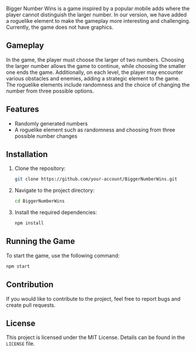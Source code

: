 Bigger Number Wins is a game inspired by a popular mobile adds where the player cannot distinguish the larger number. In our version, we have added a roguelike element to make the gameplay more interesting and challenging. Currently, the game does not have graphics.

## Gameplay

In the game, the player must choose the larger of two numbers. Choosing the larger number allows the game to continue, while choosing the smaller one ends the game. Additionally, on each level, the player may encounter various obstacles and enemies, adding a strategic element to the game. The roguelike elements include randomness and the choice of changing the number from three possible options.

## Features

- Randomly generated numbers
- A roguelike element such as randomness and choosing from three possible number changes

## Installation

1. Clone the repository:
    ```bash
    git clone https://github.com/your-account/BiggerNumberWins.git
    ```
2. Navigate to the project directory:
    ```bash
    cd BiggerNumberWins
    ```
3. Install the required dependencies:
    ```bash
    npm install
    ```

## Running the Game

To start the game, use the following command:
```bash
npm start
```

## Contribution

If you would like to contribute to the project, feel free to report bugs and create pull requests.

## License

This project is licensed under the MIT License. Details can be found in the `LICENSE` file.
